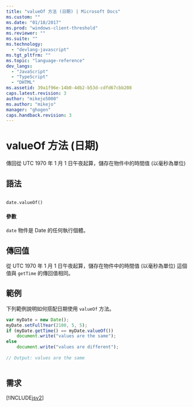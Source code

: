 ```yaml
---
title: "valueOf 方法 (日期) | Microsoft Docs"
ms.custom: ""
ms.date: "01/18/2017"
ms.prod: "windows-client-threshold"
ms.reviewer: ""
ms.suite: ""
ms.technology: 
  - "devlang-javascript"
ms.tgt_pltfrm: ""
ms.topic: "language-reference"
dev_langs: 
  - "JavaScript"
  - "TypeScript"
  - "DHTML"
ms.assetid: 39a1f96e-14b0-4db2-b53d-cdfd67cbb208
caps.latest.revision: 3
author: "mikejo5000"
ms.author: "mikejo"
manager: "ghogen"
caps.handback.revision: 3
---
```

# valueOf 方法 (日期)
傳回從 UTC 1970 年 1 月 1 日午夜起算，儲存在物件中的時間值 \(以毫秒為單位\)  
  
## 語法  
  
```  
  
date.valueOf()  
```  
  
#### 參數  
 `date` 物件是 Date 的任何執行個體。  
  
## 傳回值  
 從 UTC 1970 年 1 月 1 日午夜起算，儲存在物件中的時間值 \(以毫秒為單位\)  這個值與 `getTime` 的傳回值相同。  
  
## 範例  
 下列範例說明如何搭配日期使用 `valueOf` 方法。  
  
```javascript  
var myDate = new Date();  
myDate.setFullYear(2100, 5, 5);  
if (myDate.getTime() == myDate.valueOf())  
    document.write("values are the same");  
else  
    document.write("values are different");  
  
// Output: values are the same  
  
```  
  
## 需求  
 [!INCLUDE[jsv2](../../javascript/reference/includes/jsv2-md.md)]